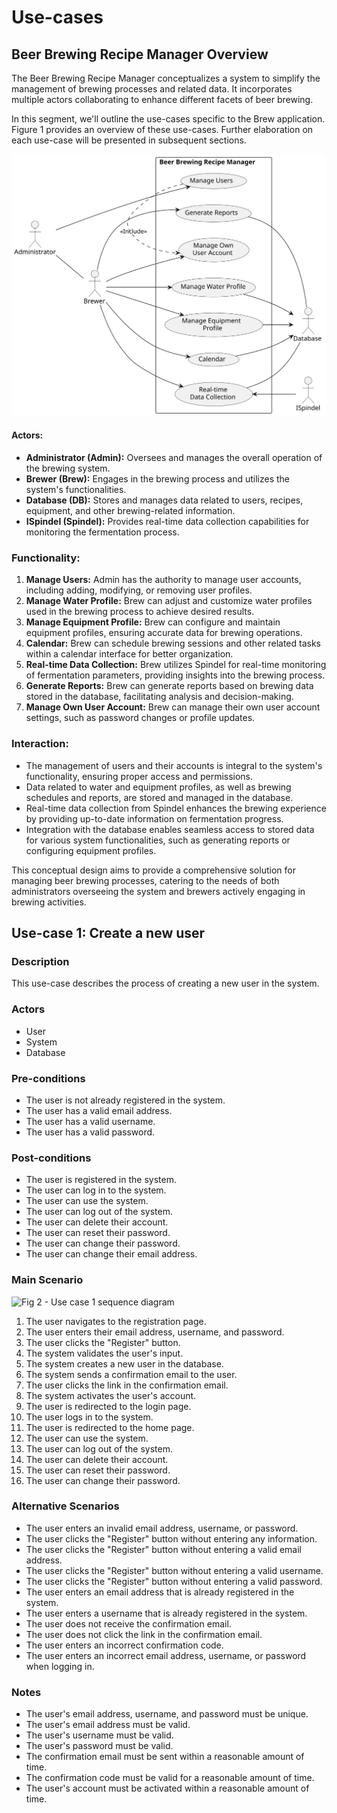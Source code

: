 # Use-cases

## Beer Brewing Recipe Manager Overview

The Beer Brewing Recipe Manager conceptualizes a system to simplify the management of brewing processes and related data. It incorporates multiple actors collaborating to enhance different facets of beer brewing.

In this segment, we'll outline the use-cases specific to the Brew application. Figure 1 provides an overview of these use-cases. Further elaboration on each use-case will be presented in subsequent sections.

![Fig 1 - Brew Use case Overview](plantuml/BrewUsecaseOverview/BrewUsecaseOverview.svg)

#### Actors:

- **Administrator (Admin):** Oversees and manages the overall operation of the brewing system.
- **Brewer (Brew):** Engages in the brewing process and utilizes the system's functionalities.
- **Database (DB):** Stores and manages data related to users, recipes, equipment, and other brewing-related information.
- **ISpindel (Spindel):** Provides real-time data collection capabilities for monitoring the fermentation process.

### Functionality:

1. **Manage Users:** Admin has the authority to manage user accounts, including adding, modifying, or removing user profiles.
2. **Manage Water Profile:** Brew can adjust and customize water profiles used in the brewing process to achieve desired results.
3. **Manage Equipment Profile:** Brew can configure and maintain equipment profiles, ensuring accurate data for brewing operations.
4. **Calendar:** Brew can schedule brewing sessions and other related tasks within a calendar interface for better organization.
5. **Real-time Data Collection:** Brew utilizes Spindel for real-time monitoring of fermentation parameters, providing insights into the brewing process.
6. **Generate Reports:** Brew can generate reports based on brewing data stored in the database, facilitating analysis and decision-making.
7. **Manage Own User Account:** Brew can manage their own user account settings, such as password changes or profile updates.

### Interaction:
- The management of users and their accounts is integral to the system's functionality, ensuring proper access and permissions.
- Data related to water and equipment profiles, as well as brewing schedules and reports, are stored and managed in the database.
- Real-time data collection from Spindel enhances the brewing experience by providing up-to-date information on fermentation progress.
- Integration with the database enables seamless access to stored data for various system functionalities, such as generating reports or configuring equipment profiles.

This conceptual design aims to provide a comprehensive solution for managing beer brewing processes, catering to the needs of both administrators overseeing the system and brewers actively engaging in brewing activities.

## Use-case 1: Create a new user

### Description

This use-case describes the process of creating a new user in the system.

### Actors

- User
- System
- Database

### Pre-conditions

- The user is not already registered in the system.
- The user has a valid email address.
- The user has a valid username.
- The user has a valid password.

### Post-conditions

- The user is registered in the system.
- The user can log in to the system.
- The user can use the system.
- The user can log out of the system.
- The user can delete their account.
- The user can reset their password.
- The user can change their password.
- The user can change their email address.

### Main Scenario

![Fig 2 - Use case 1 sequence diagram](plantuml/Use-case-1-create-new-user.puml)

1. The user navigates to the registration page.
2. The user enters their email address, username, and password.
3. The user clicks the "Register" button.
4. The system validates the user's input.
5. The system creates a new user in the database.
6. The system sends a confirmation email to the user.
7. The user clicks the link in the confirmation email.
8. The system activates the user's account.
9. The user is redirected to the login page.
10. The user logs in to the system.
11. The user is redirected to the home page.
12. The user can use the system.
13. The user can log out of the system.
14. The user can delete their account.
15. The user can reset their password.
16. The user can change their password.

### Alternative Scenarios

- The user enters an invalid email address, username, or password.
- The user clicks the "Register" button without entering any information.
- The user clicks the "Register" button without entering a valid email address.
- The user clicks the "Register" button without entering a valid username.
- The user clicks the "Register" button without entering a valid password.
- The user enters an email address that is already registered in the system.
- The user enters a username that is already registered in the system.
- The user does not receive the confirmation email.
- The user does not click the link in the confirmation email.
- The user enters an incorrect confirmation code.
- The user enters an incorrect email address, username, or password when logging in.

### Notes

- The user's email address, username, and password must be unique.
- The user's email address must be valid.
- The user's username must be valid.
- The user's password must be valid.
- The confirmation email must be sent within a reasonable amount of time.
- The confirmation code must be valid for a reasonable amount of time.
- The user's account must be activated within a reasonable amount of time.

